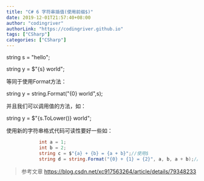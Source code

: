 ```yaml
---
title: "C# 6 字符串插值(使用前缀$)"
date: 2019-12-01T21:57:40+08:00
author: "codingriver"
authorLink: "https://codingriver.github.io"
tags: ["CSharp"]
categories: ["CSharp"]
---
```


<!--more-->


string s = "hello";

string y = $"{s} world";

等同于使用Format方法：

string y = string.Format("{0} world",s);

并且我们可以调用值的方法，如：

string y = $"{s.ToLower()} world";

使用新的字符串格式代码可读性要好一些如：




```csharp
            int a = 1;
            int b = 2;
            string c = $"{a} + {b} = {a + b}";//使用$
            string d = string.Format("{0} + {1} = {2}", a, b, a + b);//使用Format
```

>
>参考文章
>https://blog.csdn.net/xc917563264/article/details/79348233 